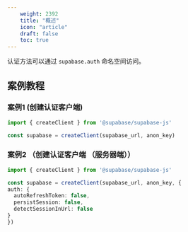 ```yaml
---
    weight: 2392
    title: "概述"
    icon: "article"
    draft: false
    toc: true
---
```



认证方法可以通过 `supabase.auth` 命名空间访问。



## 案例教程
### 案例1  (创建认证客户端)


  ```ts
import { createClient } from '@supabase/supabase-js'

const supabase = createClient(supabase_url, anon_key)
  ```

### 案例2  （创建认证客户端 （服务器端））

  ```ts
import { createClient } from '@supabase/supabase-js'

const supabase = createClient(supabase_url, anon_key, {
  auth: {
    autoRefreshToken: false,
    persistSession: false,
    detectSessionInUrl: false
  }
})
  ```
